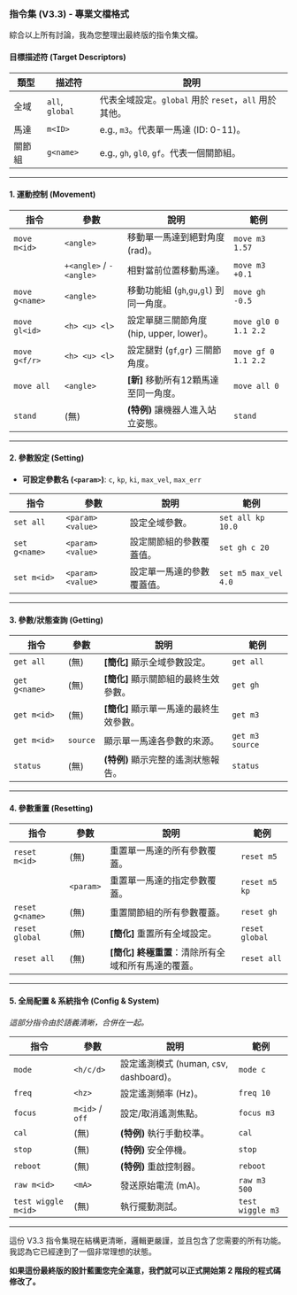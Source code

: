 ### **指令集 (V3.3) - 專業文檔格式**

綜合以上所有討論，我為您整理出最終版的指令集文檔。

#### **目標描述符 (Target Descriptors)**
| 類型 | 描述符 | 說明 |
|---|---|---|
| 全域 | `all`, `global` | 代表全域設定。`global` 用於 `reset`，`all` 用於其他。 |
| 馬達 | `m<ID>` | e.g., `m3`。代表單一馬達 (ID: 0-11)。 |
| 關節組 | `g<name>` | e.g., `gh`, `gl0`, `gf`。代表一個關節組。 |

---
#### **1. 運動控制 (Movement)**
| 指令 | 參數 | 說明 | 範例 |
|---|---|---|---|
| `move m<id>` | `<angle>` | 移動單一馬達到絕對角度 (rad)。 | `move m3 1.57` |
| | `+<angle>` / `-<angle>` | 相對當前位置移動馬達。 | `move m3 +0.1` |
| `move g<name>` | `<angle>` | 移動功能組 (`gh`,`gu`,`gl`) 到同一角度。 | `move gh -0.5` |
| `move gl<id>` | `<h> <u> <l>` | 設定單腿三關節角度 (hip, upper, lower)。 | `move gl0 0 1.1 2.2` |
| `move g<f/r>` | `<h> <u> <l>` | 設定腿對 (`gf`,`gr`) 三關節角度。 | `move gf 0 1.1 2.2` |
| `move all` | `<angle>` | **[新]** 移動所有12顆馬達至同一角度。 | `move all 0` |
| `stand` | (無) | **(特例)** 讓機器人進入站立姿態。 | `stand` |

---
#### **2. 參數設定 (Setting)**
* **可設定參數名 (`<param>`)**: `c`, `kp`, `ki`, `max_vel`, `max_err`

| 指令 | 參數 | 說明 | 範例 |
|---|---|---|---|
| `set all` | `<param> <value>` | 設定全域參數。 | `set all kp 10.0` |
| `set g<name>` | `<param> <value>` | 設定關節組的參數覆蓋值。 | `set gh c 20` |
| `set m<id>` | `<param> <value>` | 設定單一馬達的參數覆蓋值。 | `set m5 max_vel 4.0` |

---
#### **3. 參數/狀態查詢 (Getting)**
| 指令 | 參數 | 說明 | 範例 |
|---|---|---|---|
| `get all` | (無) | **[簡化]** 顯示全域參數設定。 | `get all` |
| `get g<name>` | (無) | **[簡化]** 顯示關節組的最終生效參數。 | `get gh` |
| `get m<id>` | (無) | **[簡化]** 顯示單一馬達的最終生效參數。 | `get m3` |
| `get m<id>` | `source` | 顯示單一馬達各參數的來源。 | `get m3 source` |
| `status` | (無) | **(特例)** 顯示完整的遙測狀態報告。 | `status` |

---
#### **4. 參數重置 (Resetting)**
| 指令 | 參數 | 說明 | 範例 |
|---|---|---|---|
| `reset m<id>` | (無) | 重置單一馬達的所有參數覆蓋。 | `reset m5` |
| | `<param>` | 重置單一馬達的指定參數覆蓋。 | `reset m5 kp` |
| `reset g<name>` | (無) | 重置關節組的所有參數覆蓋。 | `reset gh` |
| `reset global` | (無) | **[簡化]** 重置所有全域設定。 | `reset global` |
| `reset all` | (無) | **[簡化]** **終極重置**：清除所有全域和所有馬達的覆蓋。 | `reset all` |

---
#### **5. 全局配置 & 系統指令 (Config & System)**
*這部分指令由於語義清晰，合併在一起。*

| 指令 | 參數 | 說明 | 範例 |
|---|---|---|---|
| `mode` | `<h/c/d>` | 設定遙測模式 (`h`uman, `c`sv, `d`ashboard)。 | `mode c` |
| `freq` | `<hz>` | 設定遙測頻率 (Hz)。 | `freq 10` |
| `focus` | `m<id>` / `off` | 設定/取消遙測焦點。 | `focus m3` |
| `cal` | (無) | **(特例)** 執行手動校準。 | `cal` |
| `stop` | (無) | **(特例)** 安全停機。 | `stop` |
| `reboot` | (無) | **(特例)** 重啟控制器。 | `reboot` |
| `raw m<id>` | `<mA>` | 發送原始電流 (mA)。 | `raw m3 500` |
| `test wiggle m<id>` | (無) | 執行擺動測試。 | `test wiggle m3` |

---
這份 V3.3 指令集現在結構更清晰，邏輯更嚴謹，並且包含了您需要的所有功能。我認為它已經達到了一個非常理想的狀態。

**如果這份最終版的設計藍圖您完全滿意，我們就可以正式開始第 2 階段的程式碼修改了。**